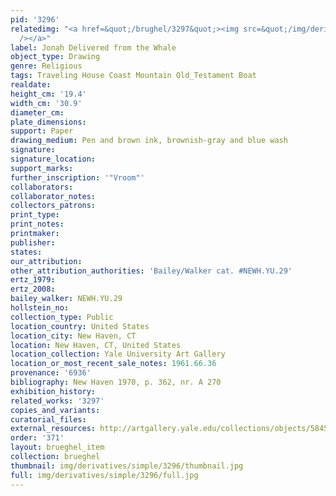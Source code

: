 ```yaml
---
pid: '3296'
relatedimg: "<a href=&quot;/brughel/3297&quot;><img src=&quot;/img/derivatives/simple/3297/thumbnail.jpg&quot;
  /></a>"
label: Jonah Delivered from the Whale
object_type: Drawing
genre: Religious
tags: Traveling House Coast Mountain Old_Testament Boat
realdate: 
height_cm: '19.4'
width_cm: '30.9'
diameter_cm: 
plate_dimensions: 
support: Paper
drawing_medium: Pen and brown ink, brownish-gray and blue wash
signature: 
signature_location: 
support_marks: 
further_inscription: '"Vroom"'
collaborators: 
collaborator_notes: 
collectors_patrons: 
print_type: 
print_notes: 
printmaker: 
publisher: 
states: 
our_attribution: 
other_attribution_authorities: 'Bailey/Walker cat. #NEWH.YU.29'
ertz_1979: 
ertz_2008: 
bailey_walker: NEWH.YU.29
hollstein_no: 
collection_type: Public
location_country: United States
location_city: New Haven, CT
location: New Haven, CT, United States
location_collection: Yale University Art Gallery
location_or_most_recent_sale_notes: 1961.66.36
provenance: '6936'
bibliography: New Haven 1970, p. 362, nr. A 270
exhibition_history: 
related_works: '3297'
copies_and_variants: 
curatorial_files: 
external_resources: http://artgallery.yale.edu/collections/objects/58454
order: '371'
layout: brueghel_item
collection: brueghel
thumbnail: img/derivatives/simple/3296/thumbnail.jpg
full: img/derivatives/simple/3296/full.jpg
---
```

